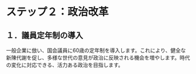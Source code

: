 
# ステップ２：政治改革

## １．議員定年制の導入
一般企業に倣い、国会議員に60歳の定年制を導入します。これにより、健全な新陳代謝を促し、多様な世代の意見が政治に反映される機会を増やします。時代の変化に対応できる、活力ある政治を目指します。
